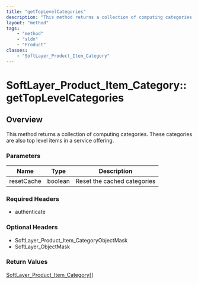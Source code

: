 ```yaml
---
title: "getTopLevelCategories"
description: "This method returns a collection of computing categories. These categories are also top level items in a service offerin... "
layout: "method"
tags:
    - "method"
    - "sldn"
    - "Product"
classes:
    - "SoftLayer_Product_Item_Category"
---
```

# SoftLayer_Product_Item_Category::getTopLevelCategories
## Overview 
This method returns a collection of computing categories. These categories are also top level items in a service offering. 

### Parameters 
|Name | Type | Description |
| --- | --- | --- |
|resetCache| boolean| Reset the cached categories|


### Required Headers
* authenticate

### Optional Headers
* SoftLayer_Product_Item_CategoryObjectMask
* SoftLayer_ObjectMask

### Return Values
<a href='/reference/datatypes/SoftLayer_Product_Item_Category'>SoftLayer_Product_Item_Category[] </a>


